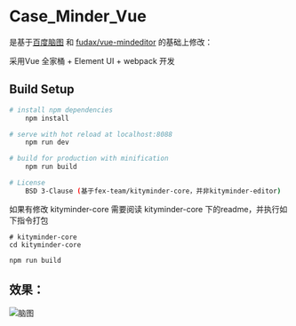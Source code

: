 # Case_Minder_Vue

是基于[百度脑图](https://github.com/fex-team/kityminder-core) 和 [fudax/vue-mindeditor](https://github.com/fudax/vue-mindeditor) 的基础上修改：

采用Vue 全家桶 + Element UI + webpack 开发

## Build Setup

``` bash
# install npm dependencies
    npm install

# serve with hot reload at localhost:8088
    npm run dev

# build for production with minification
    npm run build

# License
    BSD 3-Clause (基于fex-team/kityminder-core，并非kityminder-editor)
```

如果有修改 kityminder-core 需要阅读 kityminder-core 下的readme，并执行如下指令打包
```shell script
# kityminder-core
cd kityminder-core

npm run build

```

## 效果：
![脑图](https://cdn.nlark.com/yuque/0/2020/png/248224/1608284570717-a5d61e79-7d09-4146-a031-40a363fa4d60.png#align=left&display=inline&height=1082&margin=%5Bobject%20Object%5D&name=image.png&originHeight=2164&originWidth=2578&size=385008&status=done&style=none&width=1289)
